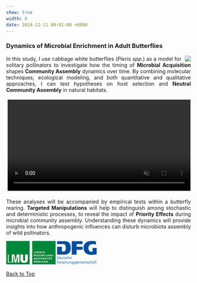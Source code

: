 ```yaml
---
show: true
width: 8
date: 2024-12-11 00:01:00 +0800
---
```


<div class="p-4">
    <h3 id="Pieris">Dynamics of Microbial Enrichment in Adult Butterflies</h3>
    <div style="text-align: justify;">
           <img data-src="{{ 'assets/images/photos/IMG_5899m.jpg' | relative_url }}" class="lazy rounded frame-img" style="float: right; margin-left: 10px;"  
               src="{{ '/assets/images/empty_300x200.png' | relative_url }}">
              <p>
                In this study, I use cabbage white butterflies (<i>Pieris spp.</i>) as a model for solitary pollinators to investigate how the timing of 
                  <strong>Microbial Acquisition</strong> shapes <strong>Community Assembly</strong> dynamics over time.
                By combining molecular techniques, ecological modeling, and both quantitative and qualitative approaches, 
                  I can test hypotheses on host selection and <strong>Neutral Community Assembly</strong> in natural habitats. 
               </p>
        <div>
  <video autoplay loop muted playsinline class="rounded" style="width: 99%; margin: 4px;">
  <source src="assets/video/Pieris_small.mp4" type="video/mp4">
  Your browser does not support the video tag.
</video>
</div>
<p>
These analyses will be accompanied by empirical tests within a butterfly rearing. <strong>Targeted Manipulations</strong> will help to distinguish among stochastic and deterministic processes, to reveal the impact of <strong>Priority Effects</strong> during microbial community assembly. Understanding these dynamics will provide insights into how anthropogenic influences can disturb microbiota assembly of wild pollinators.
</p>
     <img src="/assets/logo/logo64_LMU.png" alt="LMU Logo" class="img-fluid logo-img">
     <img src="/assets/logo/logo64_DFGalt.png" alt="DFG Logo" class="img-fluid logo-img"> 
       <p><a href="#top">Back to Top <i class="fas fa-angle-double-up"></i></a></p>
     </div>
 </div>
